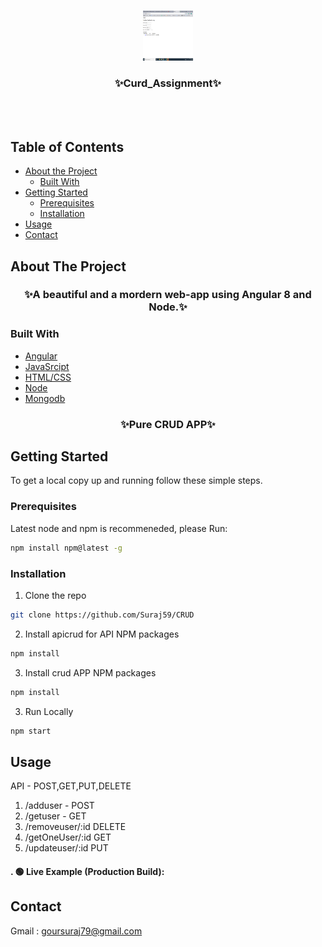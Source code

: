 <!-- PROJECT LOGO -->
<br />
<p align="center">
  <a href="https://github.com/Suraj59/CRUD">
    <img src="/images/logo.png" alt="Logo" width="80" height="80">
  </a>

  <h3 align="center">✨Curd_Assignment✨</h3>

  <p align="center">
    <br />
    <br />
  </p>
</p>



<!-- TABLE OF CONTENTS -->
## Table of Contents

* [About the Project](#about-the-project)
  * [Built With](#built-with)
* [Getting Started](#getting-started)
  * [Prerequisites](#prerequisites)
  * [Installation](#installation)
* [Usage](#usage)
* [Contact](#contact)




<!-- ABOUT THE PROJECT -->
## About The Project
<h3 align="center">✨A beautiful and a mordern web-app using Angular 8 and Node.✨</h3>

### Built With

* [Angular](https://angular.io/)
* [JavaSrcipt](https://developer.mozilla.org/en-US/docs/Web/JavaScript)
* [HTML/CSS](https://developer.mozilla.org/en-US/docs/Web/HTML)
* [Node](https://nodejs.org/en/)
* [Mongodb](https://www.mongodb.com/)

<h3 align="center">✨Pure CRUD APP✨</h3>


<!-- GETTING STARTED -->
## Getting Started

To get a local copy up and running follow these simple steps.

### Prerequisites

Latest node and npm is recommeneded, please Run:
```sh
npm install npm@latest -g
```

### Installation

1. Clone the repo
```sh
git clone https://github.com/Suraj59/CRUD
```
2. Install apicrud for API NPM packages
```sh
npm install
```
3. Install crud APP NPM packages
```sh
npm install
```
3. Run Locally
```sh
npm start
```


<!-- USAGE  -->
## Usage
API - POST,GET,PUT,DELETE
1. /adduser - POST
2. /getuser - GET
3. /removeuser/:id DELETE
4. /getOneUser/:id GET
5. /updateuser/:id PUT

<h4>. 🟢   Live Example (Production Build):</h4>



<!-- CONTACT -->
## Contact
Gmail : goursuraj79@gmail.com

